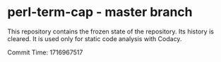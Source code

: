 # perl-term-cap - master branch

This repository contains the frozen state of the repository.
Its history is cleared. It is used only for static code
analysis with Codacy.

Commit Time: 1716967517